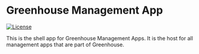 # Greenhouse Management App

[![License](https://img.shields.io/badge/License-Apache%202.0-blue.svg)](LICENSE)

This is the shell app for Greenhouse Management Apps. It is the host for all management apps that are part of Greenhouse.
